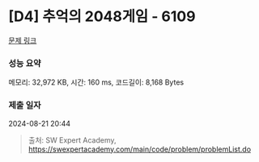 # [D4] 추억의 2048게임 - 6109 

[문제 링크](https://swexpertacademy.com/main/code/problem/problemDetail.do?contestProbId=AWbrg9uabZsDFAWQ) 

### 성능 요약

메모리: 32,972 KB, 시간: 160 ms, 코드길이: 8,168 Bytes

### 제출 일자

2024-08-21 20:44



> 출처: SW Expert Academy, https://swexpertacademy.com/main/code/problem/problemList.do